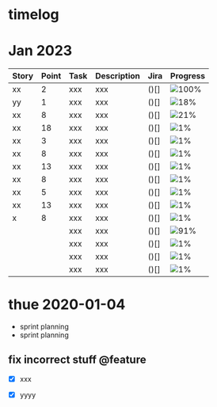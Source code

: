 # timelog


# Jan 2023


| Story     |  Point   | Task            | Description                                   | Jira | Progress|
|-----------|----------|-----------------|-----------------------------------------------|------|------|
|  xx     |  2       | xxx             | xxx                                           | ()[]     | ![100%](https://progress-bar.dev/100/) |
| yy      |  1       | xxx             | xxx                                           | ()[]     | ![18%](https://progress-bar.dev/18/) |
| xx      |  8       | xxx             | xxx                                           | ()[]    |  ![21%](https://progress-bar.dev/21/) |
| xx      |  18      | xxx             | xxx                                           | ()[]    |  ![1%](https://progress-bar.dev/1/) |
| xx      |  3       | xxx             | xxx                                           | ()[]     | ![1%](https://progress-bar.dev/1/) |
| xx      |  8       | xxx             | xxx                                           | ()[]     | ![1%](https://progress-bar.dev/1/) |
| xx      |  13      | xxx             | xxx                                          | ()[]     |  ![1%](https://progress-bar.dev/1/)    |
| xx      |  8       | xxx              | xxx                                          | ()[]     | ![1%](https://progress-bar.dev/1/)        |
| xx      |  5       | xxx              | xxx                                          | ()[]     | ![1%](https://progress-bar.dev/1/)       |
| xx      | 13        | xxx            | xxx                                          | ()[]     |  ![1%](https://progress-bar.dev/1/)      |
| x      |  8        | xxx              | xxx                                          | ()[]    | ![1%](https://progress-bar.dev/1/)        |
|           |          | xxx              | xxx                                          | ()[]     | ![91%](https://progress-bar.dev/91/)       |
|           |          | xxx              | xxx                                          | ()[]     | ![1%](https://progress-bar.dev/1/)       |
|           |          | xxx              | xxx                                          | ()[]     | ![1%](https://progress-bar.dev/1/)       |
|           |          | xxx              | xxx                                          | ()[]     | ![1%](https://progress-bar.dev/1/)      |


# thue 2020-01-04

- sprint planning 
- sprint planning 






	

## fix incorrect stuff @feature
- [x] xxx
- [x] yyyy



